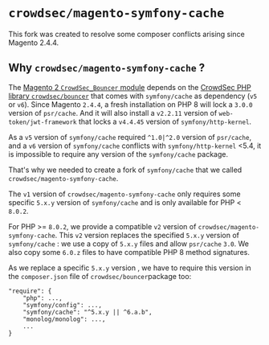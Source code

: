 # `crowdsec/magento-symfony-cache`

This fork was created to resolve some composer conflicts arising since Magento 2.4.4.

## Why `crowdsec/magento-symfony-cache` ?

The [Magento  2 `CrowdSec_Bouncer` module](https://github.com/crowdsecurity/cs-magento-bouncer/) depends on the 
[CrowdSec PHP library `crowdsec/bouncer`](https://github.com/crowdsecurity/php-cs-bouncer) that comes with 
`symfony/cache` as dependency (`v5` or `v6`).
Since Magento `2.4.4`, a fresh installation on PHP 8 will lock a `3.0.0` version of `psr/cache`. 
And it will also install a `v2.2.11` version of `web-token/jwt-framework` that locks a `v4.4.45` version of 
`symfony/http-kernel`.


As a `v5` version of `symfony/cache` required `^1.0|^2.0` version of `psr/cache`, and a `v6` version of 
`symfony/cache` conflicts with `symfony/http-kernel` <5.4, it is impossible to require any version of the 
`symfony/cache` package.

That's why we needed to create a fork of `symfony/cache` that we called `crowdsec/magento-symfony-cache`.

The `v1` version of `crowdsec/magento-symfony-cache` only requires some specific `5.x.y` version of `symfony/cache` 
and is only available for PHP < `8.0.2`. 

For PHP >= `8.0.2`, we provide a compatible `v2` version of 
`crowdsec/magento-symfony-cache`.
This `v2` version replaces the specified `5.x.y` version of `symfony/cache` : we use a copy of `5.x.y` files and 
allow `psr/cache` `3.0`. We also copy some `6.0.z` files to have compatible PHP 8 method signatures.

As we replace a specific `5.x.y` version , we have to require this version in the `composer.json` file of 
`crowdsec/bouncer`package too:

```
"require": {
    "php": ...,
    "symfony/config": ...,
    "symfony/cache": "^5.x.y || ^6.a.b",
    "monolog/monolog": ...,
    ...
}
```


